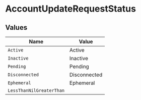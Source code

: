 # AccountUpdateRequestStatus


## Values

| Name                     | Value                    |
| ------------------------ | ------------------------ |
| `Active`                 | Active                   |
| `Inactive`               | Inactive                 |
| `Pending`                | Pending                  |
| `Disconnected`           | Disconnected             |
| `Ephemeral`              | Ephemeral                |
| `LessThanNilGreaterThan` | <nil>                    |